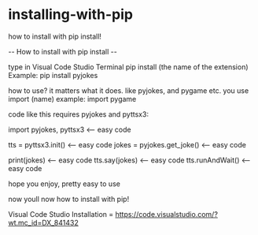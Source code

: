 # installing-with-pip
how to install with pip install!

-- How to install with pip install --

type in Visual Code Studio Terminal pip install (the name of the extension)
Example: pip install pyjokes

how to use? it matters what it does. like pyjokes, and pygame etc. you use import (name) 
example: import pygame 


code like this requires pyjokes and pyttsx3:

import pyjokes, pyttsx3  <-- easy code 

tts = pyttsx3.init()   <-- easy code 
jokes = pyjokes.get_joke()  <-- easy code 

print(jokes)   <-- easy code 
tts.say(jokes) <-- easy code 
tts.runAndWait() <-- easy code 

hope you enjoy, pretty easy to use

now youll now how to install with pip!

Visual Code Studio Installation = https://code.visualstudio.com/?wt.mc_id=DX_841432
